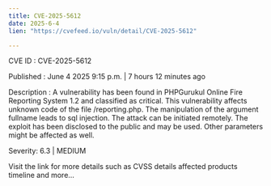 ```yaml
---
title: CVE-2025-5612
date: 2025-6-4
lien: "https://cvefeed.io/vuln/detail/CVE-2025-5612"

---
```


CVE ID : CVE-2025-5612

Published :  June 4
2025
9:15 p.m. | 7 hours
12 minutes ago

Description : A vulnerability has been found in PHPGurukul Online Fire Reporting System 1.2 and classified as critical. This vulnerability affects unknown code of the file /reporting.php. The manipulation of the argument fullname leads to sql injection. The attack can be initiated remotely. The exploit has been disclosed to the public and may be used. Other parameters might be affected as well.

Severity: 6.3 | MEDIUM

Visit the link for more details
such as CVSS details
affected products
timeline
and more...
